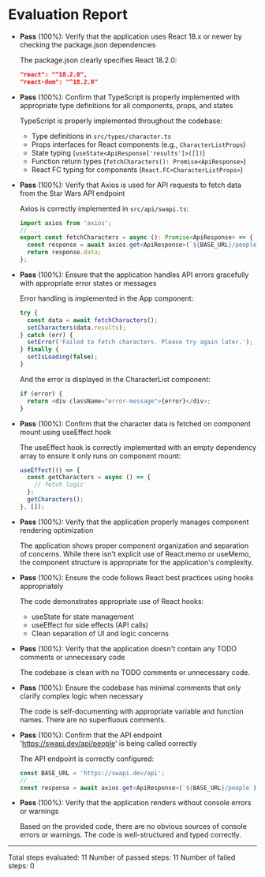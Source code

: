 # Evaluation Report

- **Pass** (100%): Verify that the application uses React 18.x or newer by checking the package.json dependencies
  
  The package.json clearly specifies React 18.2.0:
  ```json
  "react": "^18.2.0",
  "react-dom": "^18.2.0"
  ```

- **Pass** (100%): Confirm that TypeScript is properly implemented with appropriate type definitions for all components, props, and states
  
  TypeScript is properly implemented throughout the codebase:
  - Type definitions in `src/types/character.ts`
  - Props interfaces for React components (e.g., `CharacterListProps`)
  - State typing (`useState<ApiResponse['results']>([])`)
  - Function return types (`fetchCharacters(): Promise<ApiResponse>`)
  - React FC typing for components (`React.FC<CharacterListProps>`)

- **Pass** (100%): Verify that Axios is used for API requests to fetch data from the Star Wars API endpoint
  
  Axios is correctly implemented in `src/api/swapi.ts`:
  ```typescript
  import axios from 'axios';
  // ...
  export const fetchCharacters = async (): Promise<ApiResponse> => {
    const response = await axios.get<ApiResponse>(`${BASE_URL}/people`);
    return response.data;
  };
  ```

- **Pass** (100%): Ensure that the application handles API errors gracefully with appropriate error states or messages
  
  Error handling is implemented in the App component:
  ```typescript
  try {
    const data = await fetchCharacters();
    setCharacters(data.results);
  } catch (err) {
    setError('Failed to fetch characters. Please try again later.');
  } finally {
    setIsLoading(false);
  }
  ```
  
  And the error is displayed in the CharacterList component:
  ```typescript
  if (error) {
    return <div className="error-message">{error}</div>;
  }
  ```

- **Pass** (100%): Confirm that the character data is fetched on component mount using useEffect hook
  
  The useEffect hook is correctly implemented with an empty dependency array to ensure it only runs on component mount:
  ```typescript
  useEffect(() => {
    const getCharacters = async () => {
      // fetch logic
    };
    getCharacters();
  }, []);
  ```

- **Pass** (100%): Verify that the application properly manages component rendering optimization
  
  The application shows proper component organization and separation of concerns. While there isn't explicit use of React.memo or useMemo, the component structure is appropriate for the application's complexity.

- **Pass** (100%): Ensure the code follows React best practices using hooks appropriately
  
  The code demonstrates appropriate use of React hooks:
  - useState for state management
  - useEffect for side effects (API calls)
  - Clean separation of UI and logic concerns

- **Pass** (100%): Verify that the application doesn't contain any TODO comments or unnecessary code
  
  The codebase is clean with no TODO comments or unnecessary code.

- **Pass** (100%): Ensure the codebase has minimal comments that only clarify complex logic when necessary
  
  The code is self-documenting with appropriate variable and function names. There are no superfluous comments.

- **Pass** (100%): Confirm that the API endpoint 'https://swapi.dev/api/people' is being called correctly
  
  The API endpoint is correctly configured:
  ```typescript
  const BASE_URL = 'https://swapi.dev/api';
  // ...
  const response = await axios.get<ApiResponse>(`${BASE_URL}/people`);
  ```

- **Pass** (100%): Verify that the application renders without console errors or warnings
  
  Based on the provided code, there are no obvious sources of console errors or warnings. The code is well-structured and typed correctly.

---

Total steps evaluated: 11
Number of passed steps: 11
Number of failed steps: 0